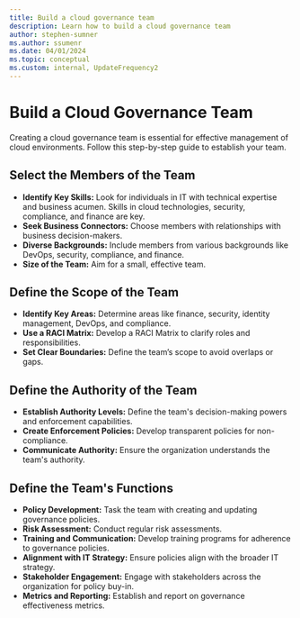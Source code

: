 ```yaml
---
title: Build a cloud governance team
description: Learn how to build a cloud governance team
author: stephen-sumner
ms.author: ssumenr
ms.date: 04/01/2024
ms.topic: conceptual
ms.custom: internal, UpdateFrequency2
---
```


# Build a Cloud Governance Team

Creating a cloud governance team is essential for effective management of cloud environments. Follow this step-by-step guide to establish your team.

## Select the Members of the Team

- **Identify Key Skills:** Look for individuals in IT with technical expertise and business acumen. Skills in cloud technologies, security, compliance, and finance are key.
- **Seek Business Connectors:** Choose members with relationships with business decision-makers.
- **Diverse Backgrounds:** Include members from various backgrounds like DevOps, security, compliance, and finance.
- **Size of the Team:** Aim for a small, effective team.

## Define the Scope of the Team

- **Identify Key Areas:** Determine areas like finance, security, identity management, DevOps, and compliance.
- **Use a RACI Matrix:** Develop a RACI Matrix to clarify roles and responsibilities.
- **Set Clear Boundaries:** Define the team’s scope to avoid overlaps or gaps.

## Define the Authority of the Team

- **Establish Authority Levels:** Define the team's decision-making powers and enforcement capabilities.
- **Create Enforcement Policies:** Develop transparent policies for non-compliance.
- **Communicate Authority:** Ensure the organization understands the team's authority.

## Define the Team's Functions

- **Policy Development:** Task the team with creating and updating governance policies.
- **Risk Assessment:** Conduct regular risk assessments.
- **Training and Communication:** Develop training programs for adherence to governance policies.
- **Alignment with IT Strategy:** Ensure policies align with the broader IT strategy.
- **Stakeholder Engagement:** Engage with stakeholders across the organization for policy buy-in.
- **Metrics and Reporting:** Establish and report on governance effectiveness metrics.
